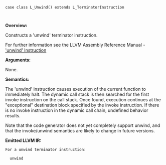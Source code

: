 
```



case class L_Unwind() extends L_TerminatorInstruction



```

**Overview:**

Constructs a 'unwind' terminator instruction.

For further information see the LLVM Assembly Reference Manual - ['unwind' Instruction](http://llvm.org/docs/LangRef.html#i_unwind)

**Arguments:**

None.

**Semantics:**

The 'unwind' instruction causes execution of the current function to immediately halt. The dynamic call stack is then searched for the first invoke instruction on the call stack. Once found, execution continues at the "exceptional" destination block specified by the invoke instruction. If there is no invoke instruction in the dynamic call chain, undefined behavior results.

Note that the code generator does not yet completely support unwind, and that the invoke/unwind semantics are likely to change in future versions.

**Emitted LLVM IR:**
```
For a unwind terminator instruction:

  unwind
```